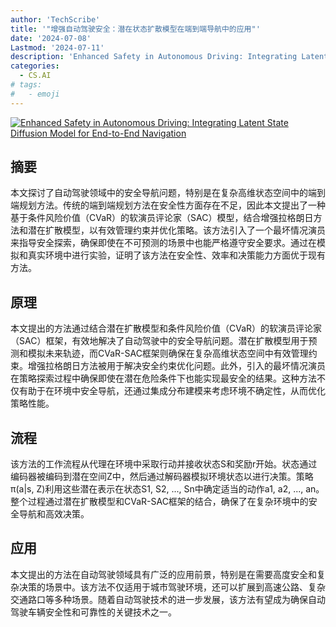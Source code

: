 ```yaml
---
author: 'TechScribe'
title: '"增强自动驾驶安全：潜在状态扩散模型在端到端导航中的应用"'
date: '2024-07-08'
Lastmod: '2024-07-11'
description: 'Enhanced Safety in Autonomous Driving: Integrating Latent State Diffusion Model for End-to-End Navigation'
categories:
  - CS.AI
# tags:
#   - emoji
---
```


[![Enhanced Safety in Autonomous Driving: Integrating Latent State Diffusion Model for End-to-End Navigation](https://arxiv-research-1301205113.cos.ap-guangzhou.myqcloud.com/images/2407.06317v2.pdf_0.jpg)](https://arxiv.org/abs/2407.06317v2)

## 摘要

本文探讨了自动驾驶领域中的安全导航问题，特别是在复杂高维状态空间中的端到端规划方法。传统的端到端规划方法在安全性方面存在不足，因此本文提出了一种基于条件风险价值（CVaR）的软演员评论家（SAC）模型，结合增强拉格朗日方法和潜在扩散模型，以有效管理约束并优化策略。该方法引入了一个最坏情况演员来指导安全探索，确保即使在不可预测的场景中也能严格遵守安全要求。通过在模拟和真实环境中进行实验，证明了该方法在安全性、效率和决策能力方面优于现有方法。<!--more-->

## 原理

本文提出的方法通过结合潜在扩散模型和条件风险价值（CVaR）的软演员评论家（SAC）框架，有效地解决了自动驾驶中的安全导航问题。潜在扩散模型用于预测和模拟未来轨迹，而CVaR-SAC框架则确保在复杂高维状态空间中有效管理约束。增强拉格朗日方法被用于解决安全约束优化问题。此外，引入的最坏情况演员在策略探索过程中确保即使在潜在危险条件下也能实现最安全的结果。这种方法不仅有助于在环境中安全导航，还通过集成分布建模来考虑环境不确定性，从而优化策略性能。

## 流程

该方法的工作流程从代理在环境中采取行动并接收状态S和奖励r开始。状态通过编码器被编码到潜在空间Z中，然后通过解码器模拟环境状态以进行决策。策略π(a|s, Z)利用这些潜在表示在状态S1, S2, ..., Sn中确定适当的动作a1, a2, ..., an。整个过程通过潜在扩散模型和CVaR-SAC框架的结合，确保了在复杂环境中的安全导航和高效决策。

## 应用

本文提出的方法在自动驾驶领域具有广泛的应用前景，特别是在需要高度安全和复杂决策的场景中。该方法不仅适用于城市驾驶环境，还可以扩展到高速公路、复杂交通路口等多种场景。随着自动驾驶技术的进一步发展，该方法有望成为确保自动驾驶车辆安全性和可靠性的关键技术之一。